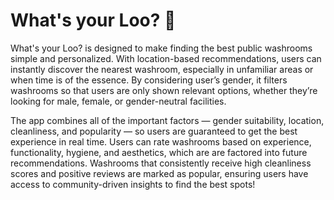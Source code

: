 # What's your Loo? 🚽

What's your Loo? is designed to make finding the best public washrooms simple and personalized. With location-based recommendations, users can instantly discover the nearest washroom, especially in unfamiliar areas or when time is of the essence. By considering user’s gender, it filters washrooms so that users are only shown relevant options, whether they’re looking for male, female, or gender-neutral facilities. 

The app combines all of the important factors — gender suitability, location, cleanliness, and popularity — so users are guaranteed to get the best experience in real time. Users can rate washrooms based on experience, functionality, hygiene, and aesthetics, which are are factored into future recommendations. Washrooms that consistently receive high cleanliness scores and positive reviews are marked as popular, ensuring users have access to community-driven insights to find the best spots!
